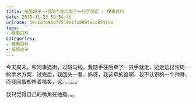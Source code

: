 ```yaml
---
title: 搞笑段子->我随手往后牵了一只手就走 | 糗事百科
date: 2019-11-23 09:34:40
urlname: 10c1af691d7751901fa099fecc854fee
tags: 
- 糗事百科
categories:
- 糗事百科
- 搞笑段子
---
```

今天周末，和同事逛街，过斑马线，我随手往后牵了一只手就走，边走边讨论周一的手术方案，过完后，我回头一看，妈呀，我这牵的谁啊，我不认识的一个帅哥，而我同事却捂着嘴笑，这。。。。。。

我只觉得自己的嘴角在抽搐。。。


